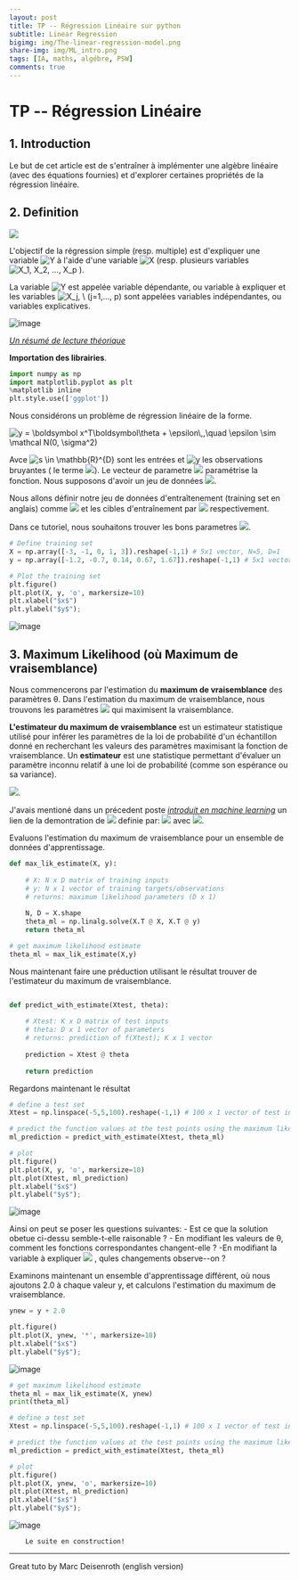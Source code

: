 ```yaml
---
layout: post
title: TP -- Régression Linéaire sur python
subtitle: Linear Regression  
bigimg: img/The-linear-regression-model.png
share-img: img/ML_intro.png
tags: [IA, maths, algébre, PSW]
comments: true
---
```


# TP -- Régression Linéaire

## 1. Introduction 

Le but de cet article est de s'entraîner à implémenter une algèbre linéaire (avec des équations fournies) et d'explorer certaines propriétés de la régression linéaire.

## 2. Definition

<img src="https://render.githubusercontent.com/render/math?math= P_{WB}(w_n|w^{n-1}_{n-N+1}) =  P_WB ">

L'objectif de la régression simple (resp. multiple) est d'expliquer une variable  <img src="https://latex.codecogs.com/svg.latex?\Large&space; Y  " title="Y  " /> à l'aide d'une variable <img src="https://latex.codecogs.com/svg.latex?\Large&space; X  " title="X  " /> (resp. plusieurs variables <img src="https://latex.codecogs.com/svg.latex?\Large&space; X_1,  X_2, ..., X_p " title= "X_1,  X_2, ..., X_p  " /> ). 

La variable <img src="https://latex.codecogs.com/svg.latex?\Large&space; Y  " title="Y  " /> est appelée variable dépendante, ou variable à expliquer et les
variables <img src="https://latex.codecogs.com/svg.latex?\Large&space; X_j, \ (j=1,..., p)  " title="X_j, \ (j=1,..., p) " />  sont appelées variables indépendantes, ou variables explicatives.

![image](https://drive.google.com/uc?export=view&id=1lhGMOB_QVY8HFQBOPPKYheWaqnferFLY)


[*Un résumé de lecture théorique*](https://www.math.univ-toulouse.fr/~besse/Wikistat/pdf/st-l-inf-regsim.pdf)

**Importation des librairies**. 

```python
import numpy as np
import matplotlib.pyplot as plt
%matplotlib inline
plt.style.use(['ggplot'])
```
Nous considérons un problème de régression linéaire de la forme. 

<img src="https://latex.codecogs.com/svg.latex?\Large&space; y = \boldsymbol x^T\boldsymbol\theta + \epsilon\,,\quad \epsilon \sim \mathcal N(0, \sigma^2)  " title=" y = \boldsymbol x^T\boldsymbol\theta + \epsilon\,,\quad \epsilon \sim \mathcal N(0, \sigma^2)  " />

Avce <img src="https://latex.codecogs.com/svg.latex?\Large&space; x \in \mathbb{R}^{D}  " title=" s \in \mathbb{R}^{D} " /> sont les entrées et <img src="https://latex.codecogs.com/svg.latex?\Large&space; y  " title=" y  " /> les observations bruyantes ( le terme <img src="https://latex.codecogs.com/svg.latex?\Large&space; \epsilon  " title=" " />). Le vecteur de parametre <img src="https://latex.codecogs.com/svg.latex?\Large&space; \theta \in \mathbb{R}^{D}  " title=" " /> paramétrise la fonction. 
Nous supposons d'avoir un jeu de données <img src="https://latex.codecogs.com/svg.latex?\Large&space; (x_n, y_n), n=1,...,N  " title=" " />.

Nous allons définir notre jeu de données d'entraîtenement (training set en anglais) comme <img src="https://latex.codecogs.com/svg.latex?\Large&space; \mathcal X = \{\boldsymbol x_1, \ldots, \boldsymbol x_N\}  " title=" " /> et les cibles d'entraînement par  <img src="https://latex.codecogs.com/svg.latex?\Large&space; \mathcal Y = \{y_1, \ldots, y_N\}  " title=" " /> respectivement. 

Dans ce tutoriel, nous souhaitons trouver les bons parametres <img src="https://latex.codecogs.com/svg.latex?\Large&space; \theta  " title=" " />.

```python
# Define training set
X = np.array([-3, -1, 0, 1, 3]).reshape(-1,1) # 5x1 vector, N=5, D=1
y = np.array([-1.2, -0.7, 0.14, 0.67, 1.67]).reshape(-1,1) # 5x1 vector

# Plot the training set
plt.figure()
plt.plot(X, y, 'o', markersize=10)
plt.xlabel("$x$")
plt.ylabel("$y$");
```
![image](https://drive.google.com/uc?export=view&id=1b4_e9tVtuEotgemC7JJjXPAIt1_OZ-O-)

## 3. Maximum Likelihood (où Maximum de vraisemblance)

Nous commencerons par l'estimation du **maximum de vraisemblance** des paramètres θ. Dans l'estimation du maximum de vraisemblance, nous trouvons les paramètres <img src="https://latex.codecogs.com/svg.latex?\Large&space; \theta^{ML}  " title=" " /> qui maximisent la vraisemblance. 


**L'estimateur du maximum de vraisemblance** est un estimateur statistique utilisé pour inférer les paramètres de la loi de probabilité d'un échantillon donné en recherchant les valeurs des paramètres maximisant la fonction de vraisemblance. Un **estimateur** est une statistique permettant d'évaluer un paramètre inconnu relatif à une loi de probabilité (comme son espérance ou sa variance).

<img src="https://latex.codecogs.com/svg.latex?\Large&space; p(\mathcal Y | \mathcal X, \boldsymbol\theta) = \prod_{n=1}^N p(y_n | \boldsymbol x_n, \boldsymbol\theta)\,.  " title=" " />. 


J'avais mentioné dans un précedent poste *[introduit en machine learning](https://papasega.github.io/psw_blog/2020-09-27-into-ML/)* un lien de la demontration de  <img src="https://latex.codecogs.com/svg.latex?\Large&space; \theta^{ML}  " title=" " /> definie par:
<img src="https://latex.codecogs.com/svg.latex?\Large&space; \boldsymbol\theta^{\text{ML}} = (\boldsymbol X^T\boldsymbol X)^{-1}\boldsymbol X^T\boldsymbol y\in\mathbb{R}^D\,,  " title=" " />   avec   <img src="https://latex.codecogs.com/svg.latex?\Large&space; \boldsymbol X = [\boldsymbol x_1, \ldots, \boldsymbol x_N]^T\in\mathbb{R}^{N\times D}\,,\quad \boldsymbol y = [y_1, \ldots, y_N]^T \in\mathbb{R}^N\,.  " title=" " />. 

Evaluons l'estimation du maximum de vraisemblance pour un ensemble de données d'apprentissage. 
```python
def max_lik_estimate(X, y): 
    
    # X: N x D matrix of training inputs
    # y: N x 1 vector of training targets/observations
    # returns: maximum likelihood parameters (D x 1)
    
    N, D = X.shape
    theta_ml = np.linalg.solve(X.T @ X, X.T @ y) 
    return theta_ml 
```
```python 
# get maximum likelihood estimate
theta_ml = max_lik_estimate(X,y)
```
Nous maintenant faire une préduction utilisant le résultat trouver de l'estimateur du maximum de vraisemblance.


```python

def predict_with_estimate(Xtest, theta):
    
    # Xtest: K x D matrix of test inputs
    # theta: D x 1 vector of parameters
    # returns: prediction of f(Xtest); K x 1 vector
    
    prediction = Xtest @ theta 
    
    return prediction 
```
Regardons maintenant le résultat

```python 
# define a test set
Xtest = np.linspace(-5,5,100).reshape(-1,1) # 100 x 1 vector of test inputs

# predict the function values at the test points using the maximum likelihood estimator
ml_prediction = predict_with_estimate(Xtest, theta_ml)

# plot
plt.figure()
plt.plot(X, y, 'o', markersize=10)
plt.plot(Xtest, ml_prediction)
plt.xlabel("$x$")
plt.ylabel("$y$");
```

![image](https://drive.google.com/uc?export=view&id=1yjDb4-IoZdWB1l1UZrulr5CffEZBWTef)


Ainsi on peut se poser les questions suivantes: 
    - Est ce que la solution obetue ci-dessu semble-t-elle raisonable ? 
    - En modifiant les valeurs de θ, comment les fonctions correspondantes changent-elle ? 
    -En modifiant la variable à expliquer <img src="https://latex.codecogs.com/svg.latex?\Large&space; \mathcal Y " title=" " /> , qules changements observe--on ? 



Examinons maintenant un ensemble d'apprentissage différent, où nous ajoutons 2.0 à chaque valeur y, et calculons l'estimation du maximum de vraisemblance.

```python
ynew = y + 2.0

plt.figure()
plt.plot(X, ynew, '*', markersize=10)
plt.xlabel("$x$")
plt.ylabel("$y$");
```
![image](https://drive.google.com/uc?export=view&id=12v4d93P5Xn6e_2to2cyiL5HFYCxnRKbB)

```python
# get maximum likelihood estimate
theta_ml = max_lik_estimate(X, ynew)
print(theta_ml)

# define a test set
Xtest = np.linspace(-5,5,100).reshape(-1,1) # 100 x 1 vector of test inputs

# predict the function values at the test points using the maximum likelihood estimator
ml_prediction = predict_with_estimate(Xtest, theta_ml)

# plot
plt.figure()
plt.plot(X, ynew, 'o', markersize=10)
plt.plot(Xtest, ml_prediction)
plt.xlabel("$x$")
plt.ylabel("$y$");
```
![image](https://drive.google.com/uc?export=view&id=13kV72b_10xgBldTmuYitErVtYuN-h5iR)


        Le suite en construction! 







***********************************************
Great tuto by Marc Deisenroth (english version)
